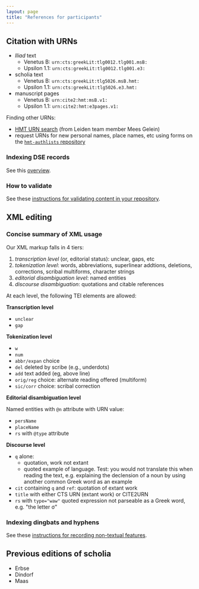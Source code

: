 ```yaml
---
layout: page
title: "References for participants"
---
```


## Citation with URNs

- *Iliad* text
    - Venetus B: `urn:cts:greekLit:tlg0012.tlg001.msB:`
    - Upsilon 1.1: `urn:cts:greekLit:tlg0012.tlg001.e3:`
- scholia text
    - Venetus B: `urn:cts:greekLit:tlg5026.msB.hmt:`
    - Upsilon 1.1: `urn:cts:greekLit:tlg5026.e3.hmt:`
- manuscript pages
    - Venetus B: `urn:cite2:hmt:msB.v1:`
    - Upsilon 1.1: `urn:cite2:hmt:e3pages.v1:`


Finding other URNs:

- [HMT URN search](https://interwing.nl/hmt/urn/) (from Leiden team member Mees Gelein)
- request URNs for new personal names, place names, etc using forms on the [`hmt-authlists` repository](https://github.com/homermultitext/hmt-authlists)



### Indexing DSE records


See this [overview](https://github.com/neelsmith/transmission-evolution/wiki/DSE-indexing).



### How to validate

See these [instructions for validating content in your repository](https://github.com/neelsmith/transmission-evolution/wiki/Validating).



## XML editing

### Concise summary of XML usage

Our XML markup falls in 4 tiers:

1. *transcription level* (or, editorial status): unclear, gaps, etc
2. *tokenization level*: words, abbreviations, superlinear addtions, deletions, corrections, scribal multiforms, character strings
3. *editorial disambiguation level*: named entities
4. *discourse disambiguation*: quotations and citable references

At each level, the following TEI elements are allowed:


**Transcription level**

- `unclear`
- `gap`

**Tokenization level**


- `w`
- `num`
- `abbr/expan` choice
- `del` deleted by scribe (e.g., underdots)
- `add` text added (eg, above line)
- `orig/reg` choice: alternate reading offered (multiform)
- `sic/corr` choice: scribal correction

**Editorial disambiguation level**

Named entities with `@n` attribute with URN value:

- `persName`
- `placeName`
- `rs` with `@type` attribute


**Discourse level**


- `q` alone:  
    - quotation, work not extant
    - quoted example of language. Test: you would not  translate this when reading the text, e.g. explaining the declension of a noun by using another common Greek word as an example
- `cit` containing `q` and `ref`: quotation of extant work
- `title` with either CTS URN (extant work) or CITE2URN
- `rs` with `type="waw"` quoted expression not parseable as  a Greek word, e.g. "the letter σ"



### Indexing dingbats and hyphens

See these [instructions for recording non-textual features](https://github.com/neelsmith/transmission-evolution/wiki/Recording-non-textual-features).


## Previous editions of scholia

- Erbse
- Dindorf
- Maas
